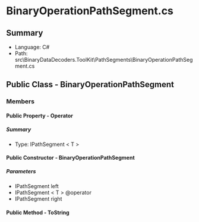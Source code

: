 ﻿# BinaryOperationPathSegment.cs

## Summary

* Language: C#
* Path: src\BinaryDataDecoders.ToolKit\PathSegments\BinaryOperationPathSegment.cs

## Public Class - BinaryOperationPathSegment

### Members

#### Public Property - Operator

##### Summary

 * Type: IPathSegment < T > 

#### Public Constructor - BinaryOperationPathSegment

#####  Parameters

 - IPathSegment left 
 - IPathSegment < T > @operator 
 - IPathSegment right 

#### Public Method - ToString


